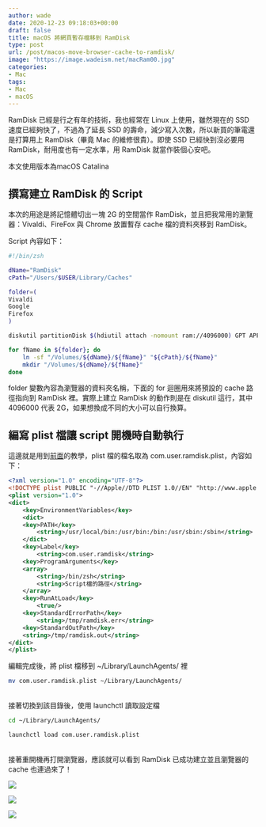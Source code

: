 ```yaml
---
author: wade
date: 2020-12-23 09:18:03+00:00
draft: false
title: macOS 將網頁暫存檔移到 RamDisk
type: post
url: /post/macos-move-browser-cache-to-ramdisk/
image: "https://image.wadeism.net/macRam00.jpg"
categories:
- Mac
tags:
- Mac
- macOS
---
```


RamDisk 已經是行之有年的技術，我也經常在 Linux 上使用，雖然現在的 SSD 速度已經夠快了，不過為了延長 SSD 的壽命，減少寫入次數，所以新買的筆電還是打算用上 RamDisk（畢竟 Mac 的維修很貴）。即使 SSD 已經快到沒必要用 RamDisk，耐用度也有一定水準，用 RamDisk 就當作裝個心安吧。

<span class="hl-red">本文使用版本為macOS Catalina</span>


## 撰寫建立 RamDisk 的 Script

本次的用途是將記憶體切出一塊 2G 的空間當作 RamDisk，並且把我常用的瀏覽器：Vivaldi、FireFox 與 Chrome 放置暫存 cache 檔的資料夾移到 RamDisk。

Script 內容如下：
    
```bash
#!/bin/zsh

dName="RamDisk"
cPath="/Users/$USER/Library/Caches"

folder=(
Vivaldi
Google
Firefox
)

diskutil partitionDisk $(hdiutil attach -nomount ram://4096000) GPT APFS ${dName} 0

for fName in ${folder}; do
	ln -sf "/Volumes/${dName}/${fName}" "${cPath}/${fName}"
	mkdir "/Volumes/${dName}/${fName}"
done
```

folder 變數內容為瀏覽器的資料夾名稱，下面的 for 迴圈用來將預設的 cache 路徑指向到 RamDisk 裡。實際上建立 RamDisk 的動作則是在 <span class="hl-blue">diskutil</span> 這行，其中 4096000 代表 2G，如果想換成不同的大小可以自行換算。


## 編寫 plist 檔讓 script 開機時自動執行

這邊就是用到[前面](https://notes.wadeism.net/post/macos-running-script-on-boot/)的教學，plist 檔的檔名取為 com.user.ramdisk.plist，內容如下：
    
```xml
<?xml version="1.0" encoding="UTF-8"?>
<!DOCTYPE plist PUBLIC "-//Apple//DTD PLIST 1.0//EN" "http://www.apple.com/DTDs/PropertyList-1.0.dtd">
<plist version="1.0">
<dict>
	<key>EnvironmentVariables</key>
	<dict>
	<key>PATH</key>
		<string>/usr/local/bin:/usr/bin:/bin:/usr/sbin:/sbin</string>
	</dict>
	<key>Label</key>
		<string>com.user.ramdisk</string>
	<key>ProgramArguments</key>
	<array>
		<string>/bin/zsh</string>
		<string>Script檔的路徑</string>
	</array>
	<key>RunAtLoad</key>
		<true/>
	<key>StandardErrorPath</key>
		<string>/tmp/ramdisk.err</string>
	<key>StandardOutPath</key>
	<string>/tmp/ramdisk.out</string>
</dict>
</plist>
```

編輯完成後，將 plist 檔移到 ~/Library/LaunchAgents/ 裡
    
```bash
mv com.user.ramdisk.plist ~/Library/LaunchAgents/
```

\
接著切換到該目錄後，使用 launchctl 讀取設定檔

    
```bash
cd ~/Library/LaunchAgents/
```
    
```bash
launchctl load com.user.ramdisk.plist
```

\
接著重開機再打開瀏覽器，應該就可以看到 RamDisk 已成功建立並且瀏覽器的 cache 也連過來了！

![](https://image.wadeism.net/macRam01.png#center)

![](https://image.wadeism.net/macRam02.png)

![](https://image.wadeism.net/macRam03.png)
